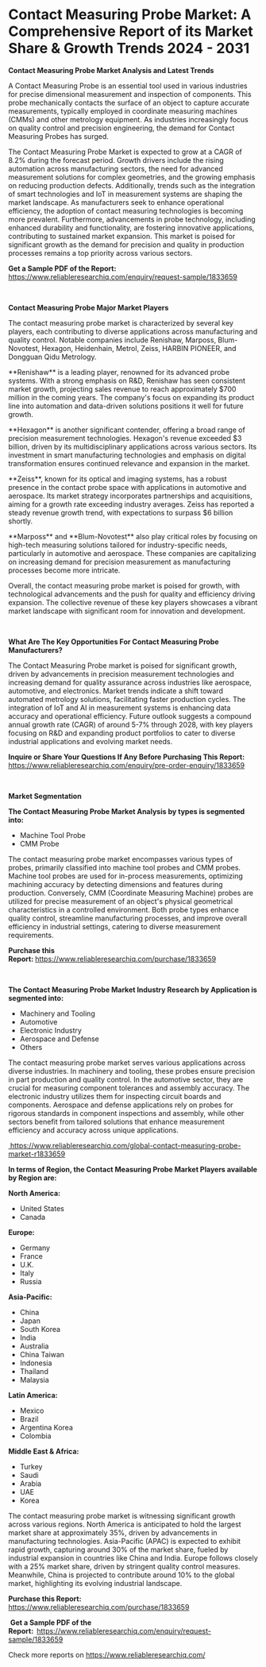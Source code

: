 <p><h1>Contact Measuring Probe Market: A Comprehensive Report of its Market Share & Growth Trends 2024 - 2031</h1></p><p><strong>Contact Measuring Probe Market Analysis and Latest Trends</strong></p>
<p><p>A Contact Measuring Probe is an essential tool used in various industries for precise dimensional measurement and inspection of components. This probe mechanically contacts the surface of an object to capture accurate measurements, typically employed in coordinate measuring machines (CMMs) and other metrology equipment. As industries increasingly focus on quality control and precision engineering, the demand for Contact Measuring Probes has surged.</p><p>The Contact Measuring Probe Market is expected to grow at a CAGR of 8.2% during the forecast period. Growth drivers include the rising automation across manufacturing sectors, the need for advanced measurement solutions for complex geometries, and the growing emphasis on reducing production defects. Additionally, trends such as the integration of smart technologies and IoT in measurement systems are shaping the market landscape. As manufacturers seek to enhance operational efficiency, the adoption of contact measuring technologies is becoming more prevalent. Furthermore, advancements in probe technology, including enhanced durability and functionality, are fostering innovative applications, contributing to sustained market expansion. This market is poised for significant growth as the demand for precision and quality in production processes remains a top priority across various sectors.</p></p>
<p><strong>Get a Sample PDF of the Report:&nbsp;</strong> <a href="https://www.reliableresearchiq.com/enquiry/request-sample/1833659?utm_campaign=1087&utm_medium=2&utm_source=Github&utm_content=ia&utm_term=01012025&utm_id=contact-measuring-probe">https://www.reliableresearchiq.com/enquiry/request-sample/1833659</a></p>
<p>&nbsp;</p>
<p><strong>Contact Measuring Probe Major Market Players</strong></p>
<p><p>The contact measuring probe market is characterized by several key players, each contributing to diverse applications across manufacturing and quality control. Notable companies include Renishaw, Marposs, Blum-Novotest, Hexagon, Heidenhain, Metrol, Zeiss, HARBIN PIONEER, and Dongguan Qidu Metrology.</p><p>**Renishaw** is a leading player, renowned for its advanced probe systems. With a strong emphasis on R&D, Renishaw has seen consistent market growth, projecting sales revenue to reach approximately $700 million in the coming years. The company's focus on expanding its product line into automation and data-driven solutions positions it well for future growth.</p><p>**Hexagon** is another significant contender, offering a broad range of precision measurement technologies. Hexagon's revenue exceeded $3 billion, driven by its multidisciplinary applications across various sectors. Its investment in smart manufacturing technologies and emphasis on digital transformation ensures continued relevance and expansion in the market.</p><p>**Zeiss**, known for its optical and imaging systems, has a robust presence in the contact probe space with applications in automotive and aerospace. Its market strategy incorporates partnerships and acquisitions, aiming for a growth rate exceeding industry averages. Zeiss has reported a steady revenue growth trend, with expectations to surpass $6 billion shortly.</p><p>**Marposs** and **Blum-Novotest** also play critical roles by focusing on high-tech measuring solutions tailored for industry-specific needs, particularly in automotive and aerospace. These companies are capitalizing on increasing demand for precision measurement as manufacturing processes become more intricate.</p><p>Overall, the contact measuring probe market is poised for growth, with technological advancements and the push for quality and efficiency driving expansion. The collective revenue of these key players showcases a vibrant market landscape with significant room for innovation and development.</p></p>
<p>&nbsp;</p>
<p><strong>What Are The Key Opportunities For Contact Measuring Probe Manufacturers?</strong></p>
<p><p>The Contact Measuring Probe market is poised for significant growth, driven by advancements in precision measurement technologies and increasing demand for quality assurance across industries like aerospace, automotive, and electronics. Market trends indicate a shift toward automated metrology solutions, facilitating faster production cycles. The integration of IoT and AI in measurement systems is enhancing data accuracy and operational efficiency. Future outlook suggests a compound annual growth rate (CAGR) of around 5-7% through 2028, with key players focusing on R&D and expanding product portfolios to cater to diverse industrial applications and evolving market needs.</p></p>
<p><strong>Inquire or Share Your Questions If Any Before Purchasing This Report:</strong> <a href="https://www.reliableresearchiq.com/enquiry/pre-order-enquiry/1833659?utm_campaign=1087&utm_medium=2&utm_source=Github&utm_content=ia&utm_term=01012025&utm_id=contact-measuring-probe">https://www.reliableresearchiq.com/enquiry/pre-order-enquiry/1833659</a></p>
<p>&nbsp;</p>
<p><strong>Market Segmentation</strong></p>
<p><strong>The Contact Measuring Probe Market Analysis by types is segmented into:</strong></p>
<p><ul><li>Machine Tool Probe</li><li>CMM Probe</li></ul></p>
<p><p>The contact measuring probe market encompasses various types of probes, primarily classified into machine tool probes and CMM probes. Machine tool probes are used for in-process measurements, optimizing machining accuracy by detecting dimensions and features during production. Conversely, CMM (Coordinate Measuring Machine) probes are utilized for precise measurement of an object's physical geometrical characteristics in a controlled environment. Both probe types enhance quality control, streamline manufacturing processes, and improve overall efficiency in industrial settings, catering to diverse measurement requirements.</p></p>
<p><strong>Purchase this Report:&nbsp;</strong><a href="https://www.reliableresearchiq.com/purchase/1833659?utm_campaign=1087&utm_medium=2&utm_source=Github&utm_content=ia&utm_term=01012025&utm_id=contact-measuring-probe">https://www.reliableresearchiq.com/purchase/1833659</a></p>
<p>&nbsp;</p>
<p><strong>The Contact Measuring Probe Market Industry Research by Application is segmented into:</strong></p>
<p><ul><li>Machinery and Tooling</li><li>Automotive</li><li>Electronic Industry</li><li>Aerospace and Defense</li><li>Others</li></ul></p>
<p><p>The contact measuring probe market serves various applications across diverse industries. In machinery and tooling, these probes ensure precision in part production and quality control. In the automotive sector, they are crucial for measuring component tolerances and assembly accuracy. The electronic industry utilizes them for inspecting circuit boards and components. Aerospace and defense applications rely on probes for rigorous standards in component inspections and assembly, while other sectors benefit from tailored solutions that enhance measurement efficiency and accuracy across unique applications.</p></p>
<p><a href="https://www.reliableresearchiq.com/global-contact-measuring-probe-market-r1833659?utm_campaign=1087&utm_medium=2&utm_source=Github&utm_content=ia&utm_term=01012025&utm_id=contact-measuring-probe">&nbsp;https://www.reliableresearchiq.com/global-contact-measuring-probe-market-r1833659</a></p>
<p><strong>In terms of Region, the Contact Measuring Probe Market Players available by Region are:</strong></p>
<p>
    <p> <strong> North America: </strong>
        <ul>
            <li>United States</li>
            <li>Canada</li>
        </ul>
        </p> 
    <p> <strong> Europe: </strong>
        <ul>
            <li>Germany</li>
            <li>France</li>
            <li>U.K.</li>
            <li>Italy</li>
            <li>Russia</li>
        </ul>
        </p> 
    <p> <strong> Asia-Pacific: </strong>
        <ul>
            <li>China</li>
            <li>Japan</li>
            <li>South Korea</li>
            <li>India</li>
            <li>Australia</li>
            <li>China Taiwan</li>
            <li>Indonesia</li>
            <li>Thailand</li>
            <li>Malaysia</li>
        </ul>
        </p> 
    <p> <strong> Latin America: </strong>
        <ul>
            <li>Mexico</li>
            <li>Brazil</li>
            <li>Argentina Korea</li>
            <li>Colombia</li>
        </ul>
        </p> 
    <p> <strong> Middle East & Africa: </strong>
        <ul>
            <li>Turkey</li>
            <li>Saudi</li>
            <li>Arabia</li>
            <li>UAE</li>
            <li>Korea</li>
        </ul>
    </p>
    </p>
<p><p>The contact measuring probe market is witnessing significant growth across various regions. North America is anticipated to hold the largest market share at approximately 35%, driven by advancements in manufacturing technologies. Asia-Pacific (APAC) is expected to exhibit rapid growth, capturing around 30% of the market share, fueled by industrial expansion in countries like China and India. Europe follows closely with a 25% market share, driven by stringent quality control measures. Meanwhile, China is projected to contribute around 10% to the global market, highlighting its evolving industrial landscape.</p></p>
<p><strong>Purchase this Report: </strong><a href="https://www.reliableresearchiq.com/purchase/1833659?utm_campaign=1087&utm_medium=2&utm_source=Github&utm_content=ia&utm_term=01012025&utm_id=contact-measuring-probe">https://www.reliableresearchiq.com/purchase/1833659</a></p>
<p>&nbsp;<strong>Get a Sample PDF of the Report:&nbsp;&nbsp;</strong><a href="https://www.reliableresearchiq.com/enquiry/request-sample/1833659?utm_campaign=1087&utm_medium=2&utm_source=Github&utm_content=ia&utm_term=01012025&utm_id=contact-measuring-probe">https://www.reliableresearchiq.com/enquiry/request-sample/1833659</a></p>
<p><strong></strong></p>
<p>Check more reports on <a href="https://www.reliableresearchiq.com/?utm_campaign=1087&utm_medium=2&utm_source=Github&utm_content=ia&utm_term=01012025&utm_id=contact-measuring-probe">https://www.reliableresearchiq.com/</a></p>
